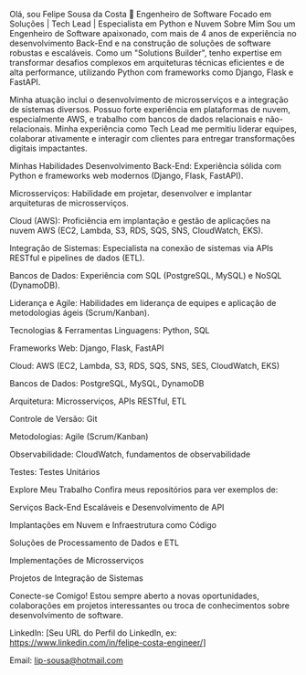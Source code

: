 Olá, sou Felipe Sousa da Costa 👋
Engenheiro de Software Focado em Soluções | Tech Lead | Especialista em Python e Nuvem
Sobre Mim
Sou um Engenheiro de Software apaixonado, com mais de 4 anos de experiência no desenvolvimento Back-End e na construção de soluções de software robustas e escaláveis. Como um "Solutions Builder", tenho expertise em transformar desafios complexos em arquiteturas técnicas eficientes e de alta performance, utilizando Python com frameworks como Django, Flask e FastAPI.

Minha atuação inclui o desenvolvimento de microsserviços e a integração de sistemas diversos. Possuo forte experiência em plataformas de nuvem, especialmente AWS, e trabalho com bancos de dados relacionais e não-relacionais. Minha experiência como Tech Lead me permitiu liderar equipes, colaborar ativamente e interagir com clientes para entregar transformações digitais impactantes.

Minhas Habilidades
Desenvolvimento Back-End: Experiência sólida com Python e frameworks web modernos (Django, Flask, FastAPI).

Microsserviços: Habilidade em projetar, desenvolver e implantar arquiteturas de microsserviços.

Cloud (AWS): Proficiência em implantação e gestão de aplicações na nuvem AWS (EC2, Lambda, S3, RDS, SQS, SNS, CloudWatch, EKS).

Integração de Sistemas: Especialista na conexão de sistemas via APIs RESTful e pipelines de dados (ETL).

Bancos de Dados: Experiência com SQL (PostgreSQL, MySQL) e NoSQL (DynamoDB).

Liderança e Agile: Habilidades em liderança de equipes e aplicação de metodologias ágeis (Scrum/Kanban).

Tecnologias & Ferramentas
Linguagens: Python, SQL

Frameworks Web: Django, Flask, FastAPI

Cloud: AWS (EC2, Lambda, S3, RDS, SQS, SNS, SES, CloudWatch, EKS)

Bancos de Dados: PostgreSQL, MySQL, DynamoDB

Arquitetura: Microsserviços, APIs RESTful, ETL

Controle de Versão: Git

Metodologias: Agile (Scrum/Kanban)

Observabilidade: CloudWatch, fundamentos de observabilidade

Testes: Testes Unitários

Explore Meu Trabalho
Confira meus repositórios para ver exemplos de:

Serviços Back-End Escaláveis e Desenvolvimento de API

Implantações em Nuvem e Infraestrutura como Código

Soluções de Processamento de Dados e ETL

Implementações de Microsserviços

Projetos de Integração de Sistemas

Conecte-se Comigo!
Estou sempre aberto a novas oportunidades, colaborações em projetos interessantes ou troca de conhecimentos sobre desenvolvimento de software.

LinkedIn: [Seu URL do Perfil do LinkedIn, ex: https://www.linkedin.com/in/felipe-costa-engineer/]

Email: lip-sousa@hotmail.com
